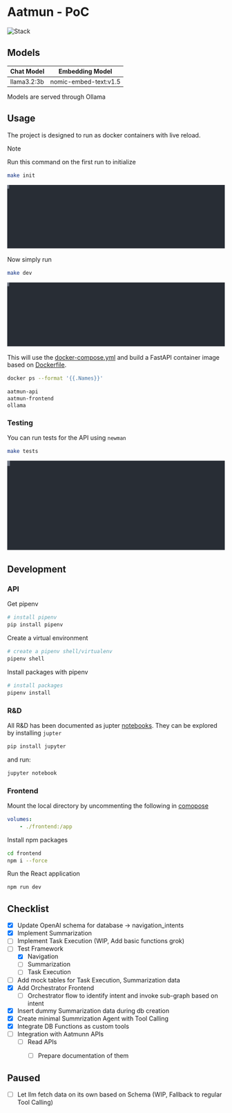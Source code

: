 # Aatmun - PoC

![Stack](https://skillicons.dev/icons?i=ubuntu,bash,py)


## Models

| Chat Model  | Embedding Model       |
|-------------|-----------------------|
| llama3.2:3b | nomic-embed-text:v1.5 |

Models are served through Ollama 

## Usage

The project is designed to run as docker containers with live reload.

> [!NOTE]
> Run this command on the first run to initialize


```bash
make init
```

![Init command](./static/images/init.svg)


Now simply run

```bash
make dev
```

![Dev command](./static/images/dev.svg)


This will use the [docker-compose.yml](./docker-compose.yml) and build a FastAPI container image based on [Dockerfile](./Dockerfile).

```bash
docker ps --format '{{.Names}}'
```

```
aatmun-api
aatmun-frontend
ollama
```

### Testing

You can run tests for the API using `newman`

```bash
make tests
```

![Test command](./static/images/test.svg)


## Development

### API

Get pipenv

```bash
# install pipenv
pip install pipenv
```

Create a virtual environment

```bash
# create a pipenv shell/virtualenv
pipenv shell
```

Install packages with pipenv
```bash
# install packages
pipenv install
```

### R&D
All R&D has been documented as jupter [notebooks](./notebooks/). They can be explored by installing `jupter`

```bash
pip install jupyter
```

and run:

```bash
jupyter notebook
```

### Frontend
Mount the local directory by uncommenting the following in [comopose](./docker-compose.yml)

```yml
volumes:
    - ./frontend:/app
```

Install npm packages

```bash
cd frontend 
npm i --force
```

Run the React application

```bash
npm run dev
```

## Checklist
- [x] Update OpenAI schema for database -> navigation_intents
- [x] Implement Summarization
- [ ] Implement Task Execution (WIP, Add basic functions grok)
- [ ] Test Framework
    - [x] Navigation
    - [ ] Summarization
    - [ ] Task Execution
- [ ] Add mock tables for Task Execution, Summarization data
- [x] Add Orchestrator Frontend
    - [ ] Orchestrator flow to identify intent and invoke sub-graph based on intent
- [x] Insert dummy Summarization data during db creation
- [x] Create minimal Summrization Agent with Tool Calling
- [x] Integrate DB Functions as custom tools
- [ ] Integration with Aatmunn APIs
    - [ ] Read APIs
        - [ ] Prepare documentation of them


## Paused
- [ ] Let llm fetch data on its own based on Schema (WIP, Fallback to regular Tool Calling)

